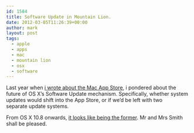 ```yaml
---
id: 1584
title: Software Update in Mountain Lion.
date: 2012-03-05T11:26:39+00:00
author: mark
layout: post
tags:
  - apple
  - apps
  - mac
  - mountain lion
  - osx
  - software
---
```

Last year when [i wrote about the Mac App Store](http://www.sallonoroff.co.uk/blog/2011/05/on-the-mac-app-store/), i pondered about the future of OS X&#8217;s Software Update mechanism. Specifically, whether system updates would shift into the App Store, or if we&#8217;d be left with two separate update systems.

From OS X 10.8 onwards, [it looks like being the former](http://www.macrumors.com/2012/02/16/software-update-to-move-inside-mac-app-store-in-os-x-mountain-lion/). Mr and Mrs Smith shall be pleased.